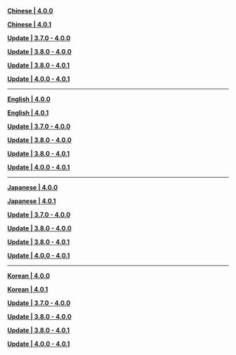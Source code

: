 **[Chinese | 4.0.0](https://autopatchhk.yuanshen.com/client_app/download/pc_zip/20230804185804_eTmE8EZjJZdAJapq/Audio_Chinese_4.0.0.zip)**

**[Chinese | 4.0.1](https://autopatchhk.yuanshen.com/client_app/download/pc_zip/20230821151229_NAlBxGiyKlVXWZQJ/Audio_Chinese_4.0.1.zip)**

**[Update | 3.7.0 - 4.0.0](https://autopatchhk.yuanshen.com/client_app/update/hk4e_global/10/zh-cn_3.7.0_4.0.0_hdiff_6bH0wmErf3kdAinZ.zip)**

**[Update | 3.8.0 - 4.0.0](https://autopatchhk.yuanshen.com/client_app/update/hk4e_global/10/zh-cn_3.8.0_4.0.0_hdiff_mEnWBIaviZwz9rqH.zip)**

**[Update | 3.8.0 - 4.0.1](https://autopatchhk.yuanshen.com/client_app/update/hk4e_global/10/zh-cn_3.8.0_4.0.1_hdiff_zwvWKSEmiZ3CfaVT.zip)**

**[Update | 4.0.0 - 4.0.1](https://autopatchhk.yuanshen.com/client_app/update/hk4e_global/10/zh-cn_4.0.0_4.0.1_hdiff_yx71braIALoB502f.zip)**

---

**[English | 4.0.0](https://autopatchhk.yuanshen.com/client_app/download/pc_zip/20230804185804_eTmE8EZjJZdAJapq/Audio_English(US)_4.0.0.zip)**

**[English | 4.0.1](https://autopatchhk.yuanshen.com/client_app/download/pc_zip/20230821151229_NAlBxGiyKlVXWZQJ/Audio_English(US)_4.0.1.zip)**

**[Update | 3.7.0 - 4.0.0](https://autopatchhk.yuanshen.com/client_app/update/hk4e_global/10/en-us_3.7.0_4.0.0_hdiff_5XpQ2rw03n8e9Yom.zip)**

**[Update | 3.8.0 - 4.0.0](https://autopatchhk.yuanshen.com/client_app/update/hk4e_global/10/en-us_3.8.0_4.0.0_hdiff_M9dPNbJx1hiWoZuY.zip)**

**[Update | 3.8.0 - 4.0.1](https://autopatchhk.yuanshen.com/client_app/update/hk4e_global/10/en-us_3.8.0_4.0.1_hdiff_UEbY1IBCtfZz5HRs.zip)**

**[Update | 4.0.0 - 4.0.1](https://autopatchhk.yuanshen.com/client_app/update/hk4e_global/10/en-us_4.0.0_4.0.1_hdiff_lHMOr4c5a1mtS836.zip)**

---

**[Japanese | 4.0.0](https://autopatchhk.yuanshen.com/client_app/download/pc_zip/20230804185804_eTmE8EZjJZdAJapq/Audio_Japanese_4.0.0.zip)**

**[Japanese | 4.0.1](https://autopatchhk.yuanshen.com/client_app/download/pc_zip/20230821151229_NAlBxGiyKlVXWZQJ/Audio_Japanese_4.0.1.zip)**

**[Update | 3.7.0 - 4.0.0](https://autopatchhk.yuanshen.com/client_app/update/hk4e_global/10/ja-jp_3.7.0_4.0.0_hdiff_OSM7inRWL8vjg0UH.zip)**

**[Update | 3.8.0 - 4.0.0](https://autopatchhk.yuanshen.com/client_app/update/hk4e_global/10/ja-jp_3.8.0_4.0.0_hdiff_lN024VYf9jhzPbBo.zip)**

**[Update | 3.8.0 - 4.0.1](https://autopatchhk.yuanshen.com/client_app/update/hk4e_global/10/ja-jp_3.8.0_4.0.1_hdiff_zpgFW8dkZ41baHns.zip)**

**[Update | 4.0.0 - 4.0.1](https://autopatchhk.yuanshen.com/client_app/update/hk4e_global/10/ja-jp_4.0.0_4.0.1_hdiff_0ja7pUAEQLc6KRvi.zip)**

---

**[Korean | 4.0.0](https://autopatchhk.yuanshen.com/client_app/download/pc_zip/20230804185804_eTmE8EZjJZdAJapq/Audio_Korean_4.0.0.zip)**

**[Korean | 4.0.1](https://autopatchhk.yuanshen.com/client_app/download/pc_zip/20230821151229_NAlBxGiyKlVXWZQJ/Audio_Korean_4.0.1.zip)**

**[Update | 3.7.0 - 4.0.0](https://autopatchhk.yuanshen.com/client_app/update/hk4e_global/10/ko-kr_3.7.0_4.0.0_hdiff_mFR6qzxTSlaYjdOh.zip)**

**[Update | 3.8.0 - 4.0.0](https://autopatchhk.yuanshen.com/client_app/update/hk4e_global/10/ko-kr_3.8.0_4.0.0_hdiff_GR7WVCPuATEyjxK2.zip)**

**[Update | 3.8.0 - 4.0.1](https://autopatchhk.yuanshen.com/client_app/update/hk4e_global/10/ko-kr_3.8.0_4.0.1_hdiff_i32BMSKVAygECRaZ.zip)**

**[Update | 4.0.0 - 4.0.1](https://autopatchhk.yuanshen.com/client_app/update/hk4e_global/10/ko-kr_4.0.0_4.0.1_hdiff_r1PQymX6DeFWcdv5.zip)**
